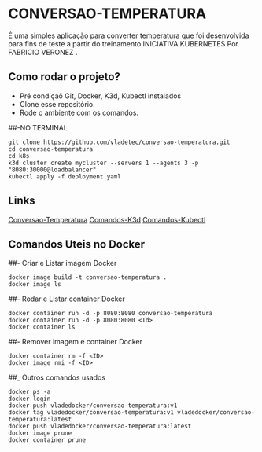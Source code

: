 # CONVERSAO-TEMPERATURA
É uma simples aplicação para converter temperatura que foi desenvolvida para fins de teste a partir do treinamento INICIATIVA KUBERNETES Por FABRICIO VERONEZ .

## Como rodar o projeto?

* Pré condiçaõ Git, Docker, K3d, Kubectl instalados
* Clone esse repositório.
* Rode o ambiente com os comandos.

##-NO TERMINAL
```
git clone https://github.com/vladetec/conversao-temperatura.git
cd conversao-temperatura
cd k8s
k3d cluster create mycluster --servers 1 --agents 3 -p "8080:30000@loadbalancer"
kubectl apply -f deployment.yaml

```
## Links

[Conversao-Temperatura](http://localhost:8080/)
[Comandos-K3d](https://k3d.io/v5.2.2/usage/commands/)
[Comandos-Kubectl](https://kubernetes.io/docs/reference/generated/kubectl/kubectl-commands)
## Comandos Uteis no Docker

##- Criar e Listar imagem Docker
```
docker image build -t conversao-temperatura . 
docker image ls
```
##- Rodar e Listar container Docker
```
docker container run -d -p 8080:8080 conversao-temperatura
docker container run -d -p 8080:8080 <Id>
docker container ls
```

##- Remover imagem e container Docker
```
docker container rm -f <ID>
docker image rmi -f <ID>
```
##_ Outros comandos usados
```
docker ps -a
docker login
docker push vladedocker/conversao-temperatura:v1
docker tag vladedocker/conversao-temperatura:v1 vladedocker/conversao-temperatura:latest
docker push vladedocker/conversao-temperatura:latest
docker image prune
docker container prune
```




